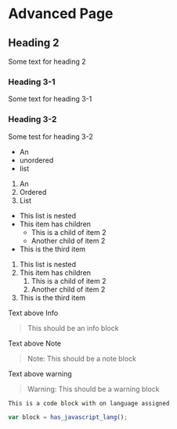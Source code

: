 # Advanced Page

## Heading 2

Some text for heading 2

### Heading 3-1

Some text for heading 3-1

### Heading 3-2

Some test for heading 3-2

* An
* unordered
* list

1. An
2. Ordered
3. List

* This list is nested
* This item has children
  * This is a child of item 2
  * Another child of item 2
* This is the third item
  
1. This list is nested
2. This item has children
   1. This is a child of item 2
   2. Another child of item 2
3. This is the third item

Text above Info

> This should be an info block

Text above Note

> Note: This should be a note block

Text above warning

> Warning: This should be a warning block

```
This is a code block with on language assigned
```

```javascript
var block = has_javascript_lang();
```
